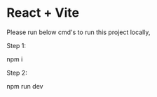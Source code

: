 # React + Vite

Please run below cmd's to run this project locally,

Step 1:

npm i

Step 2:

npm run dev

